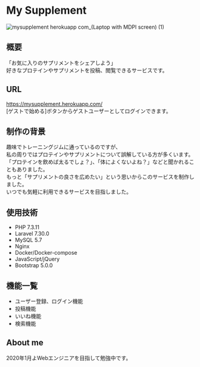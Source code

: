 # My Supplement

![mysupplement herokuapp com_(Laptop with MDPI screen) (1)](https://user-images.githubusercontent.com/72999805/106341328-32d5c980-62e0-11eb-9479-85178fed5425.png)

## 概要

「お気に入りのサプリメントをシェアしよう」<br>好きなプロテインやサプリメントを投稿、閲覧できるサービスです。

## URL

https://mysupplement.herokuapp.com/<br>[ゲストで始める]ボタンからゲストユーザーとしてログインできます。

## 制作の背景

趣味でトレーニングジムに通っているのですが、<br>私の周りではプロテインやサプリメントについて誤解している方が多くいます。<br>「プロテインを飲めば太るでしょ？」、「体によくないよね？」などと聞かれることもありました。<br>もっと「サプリメントの良さを広めたい」という思いからこのサービスを制作しました。<br>いつでも気軽に利用できるサービスを目指しました。

## 使用技術

- PHP 7.3.11
- Laravel 7.30.0
- MySQL 5.7
- Nginx
- Docker/Docker-compose
- JavaScript/jQuery
- Bootstrap 5.0.0

## 機能一覧

- ユーザー登録、ログイン機能
- 投稿機能
- いいね機能
- 検索機能

## About me
2020年1月よWebエンジニアを目指して勉強中です。
